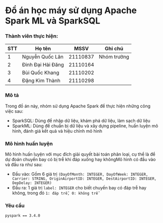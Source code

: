 # Đồ án học máy sử dụng Apache Spark ML và SparkSQL

### Thành viên thực hiện:

| **STT** | **Họ tên**      | **MSSV** | **Ghi chú** |
| ------------- | ----------------------- | -------------- | ------------------ |
| 1             | Nguyễn Quốc Lân      | 21110837       | Nhóm trưởng     |
| 2             | Đinh Đại Hải Đăng | 21110164       |                    |
| 3             | Bùi Quốc Khang        | 21110202       |                    |
| 4             | Đặng Kim Thành       | 21110298       |                    |

### Mô tả

Trong đồ án này, nhóm sử dụng Apache Spark để thực hiện những công việc sau:

- SparkSQL: Dùng để nhập dữ liệu, khám phá dữ liệu, làm sạch dữ liệu
- SparkML: Dùng để chuẩn bị dữ liệu và xây dựng pipeline, huấn luyện mô hình, đánh giá kết quả và hiệu chỉnh mô hình

### Mô hình huấn luyện

Mô hình huấn luyện với mục đích giải quyết bài toán phân loại, cụ thể là để dự đoán chuyến bay có bị trễ khi đáp xuống hay khôngMô hình có đầu vào và đầu ra như sau:

- Đầu vào: Gồm 6 giá trị `(DayOfMonth: INTEGER, DayOfWeek: INTEGER, Carrier: STRING, OriginAirportID: INTEGER, DestAirportID: INTEGER, DepDelay: INTEGER)`
- Đầu ra: 1 giá trị `label: INTEGER` cho biết chuyến bay có đáp trễ hay không, trong đó `1: đáp trễ, 0: không trễ`

### Yêu cầu

`pyspark == 3.4.0`
